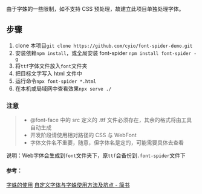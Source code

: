 由于字姝的一些限制，如不支持 CSS 预处理，故建立此项目单独处理字体。

## 步骤
1. clone 本项目`git clone https://github.com/cyio/font-spider-demo.git`
2. 安装依赖`npm install`，或全局安装 font-spider `npm install font-spider -g`
3. 将`ttf`字体文件放入`font`文件夹
4. 把目标文字写入 html 文件中
5. 运行命令`npx font-spider *.html`
6. 在本机或局域网中查看效果`npx serve ./`

### 注意
> * @font-face 中的 src 定义的 .ttf 文件必须存在，其余的格式将由工具自动生成
> * 开发阶段请使用相对路径的 CSS 与 WebFont
> * 字体文件名不重要，随意，但字体名是定的，可能需要具体去查看
 
说明：Web字体会生成到`font`文件夹下，原`ttf`会备份到`.font-spider`文件下

#### 参考：
[字蛛的使用](http://font-spider.org/#use)
[自定义字体与字蛛使用方法及坑点 - 简书](https://www.jianshu.com/p/ef1280ebe91a)
